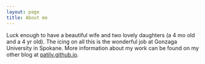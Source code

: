 ```yaml
---
layout: page
title: About me
---
```


Luck enough to have a beautiful wife and two lovely daughters (a 4 mo old and a 4 yr old). The icing on all this is the wonderful job at Gonzaga University in Spokane. More information about my work can be found on my other blog at [patilv.github.io](patilv.github.io). 


 
